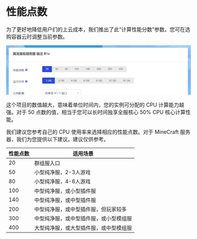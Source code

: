 # 性能点数

为了更好地降低用户们的上云成本，我们推出了此“计算性能分数”参数。您可在选购容器云时调整当前参数。

![](./imgs/mcsm-cpupoint.jpg)

这个项目的数值越大，意味着单位时间内，您的实例可分配的 CPU 计算能力越强。对于 50 点数的值，相当于您可以长时间独享全服核心 50% CPU 核心计算性能。

我们建议您参考自己的 CPU 使用率来选择相应的性能点数。对于 MineCraft 服务器，我们为您提供以下建议。建议仅供参考。

| 性能点数 | 适用场景 |
| --- | --- |
| 20 | 群组服入口 | 
| 50 | 小型纯净服，2-3人游戏 | 
| 80 | 小型纯净服，4-6人游戏 | 
| 100 | 中型纯净服，或小型插件服 | 
| 140 | 中型纯净服，或中型插件服 | 
| 200 | 中型纯净服，或中型插件服，但玩家较多 | 
| 300 | 中型纯净服，或中型插件服，或小型模组服 | 
| 400 | 大型纯净服，或大型插件服，或中型模组服 | 